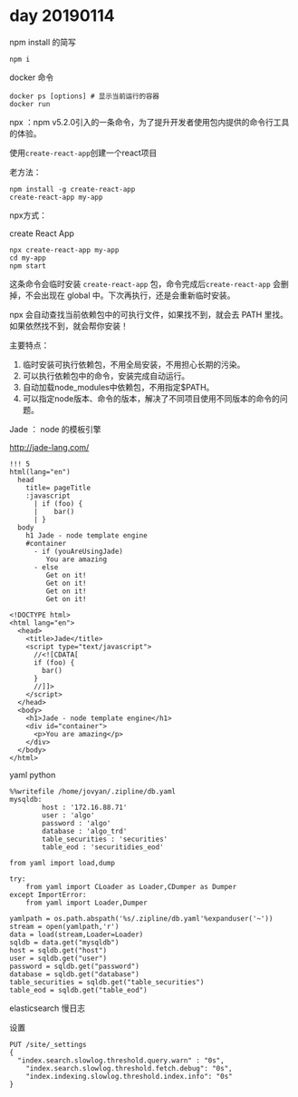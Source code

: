 # day 20190114

npm install 的简写

```
npm i
```

docker 命令

```
docker ps [options] # 显示当前运行的容器
docker run 
```

npx ：npm v5.2.0引入的一条命令，为了提升开发者使用包内提供的命令行工具的体验。

使用`create-react-app`创建一个react项目

老方法：

```
npm install -g create-react-app
create-react-app my-app
```

npx方式：

create React App

```
npx create-react-app my-app
cd my-app
npm start
```

这条命令会临时安装 `create-react-app` 包，命令完成后`create-react-app` 会删掉，不会出现在 global 中。下次再执行，还是会重新临时安装。

npx 会自动查找当前依赖包中的可执行文件，如果找不到，就会去 PATH 里找。如果依然找不到，就会帮你安装！

主要特点：

1. 临时安装可执行依赖包，不用全局安装，不用担心长期的污染。
2. 可以执行依赖包中的命令，安装完成自动运行。
3. 自动加载node_modules中依赖包，不用指定$PATH。
4. 可以指定node版本、命令的版本，解决了不同项目使用不同版本的命令的问题。

Jade ： node 的模板引擎

http://jade-lang.com/

```
!!! 5
html(lang="en")
  head
    title= pageTitle
    :javascript
      | if (foo) {
      |    bar()
      | }
  body
    h1 Jade - node template engine
    #container
      - if (youAreUsingJade)
         You are amazing
      - else
         Get on it!
         Get on it!
         Get on it!
         Get on it!
					
<!DOCTYPE html>
<html lang="en">
  <head>
    <title>Jade</title>
    <script type="text/javascript">
      //<![CDATA[
      if (foo) {
      	bar()
      }
      //]]>
    </script>
  </head>
  <body>
    <h1>Jade - node template engine</h1>
    <div id="container">
      <p>You are amazing</p>
    </div>
  </body>
</html>	
```

yaml python

```
%%writefile /home/jovyan/.zipline/db.yaml
mysqldb:
        host : '172.16.88.71'
        user : 'algo'
        password : 'algo'
        database : 'algo_trd'
        table_securities : 'securities'
        table_eod : 'securitidies_eod'
```



```
from yaml import load,dump

try:
    from yaml import CLoader as Loader,CDumper as Dumper
except ImportError:
    from yaml import Loader,Dumper
    
yamlpath = os.path.abspath('%s/.zipline/db.yaml'%expanduser('~'))
stream = open(yamlpath,'r')
data = load(stream,Loader=Loader)
sqldb = data.get("mysqldb")
host = sqldb.get("host")
user = sqldb.get("user")
password = sqldb.get("password")
database = sqldb.get("database")
table_securities = sqldb.get("table_securities")
table_eod = sqldb.get("table_eod")
```

elasticsearch 慢日志

设置

```
PUT /site/_settings
{
  "index.search.slowlog.threshold.query.warn" : "0s", 
    "index.search.slowlog.threshold.fetch.debug": "0s", 
    "index.indexing.slowlog.threshold.index.info": "0s"
}
```

